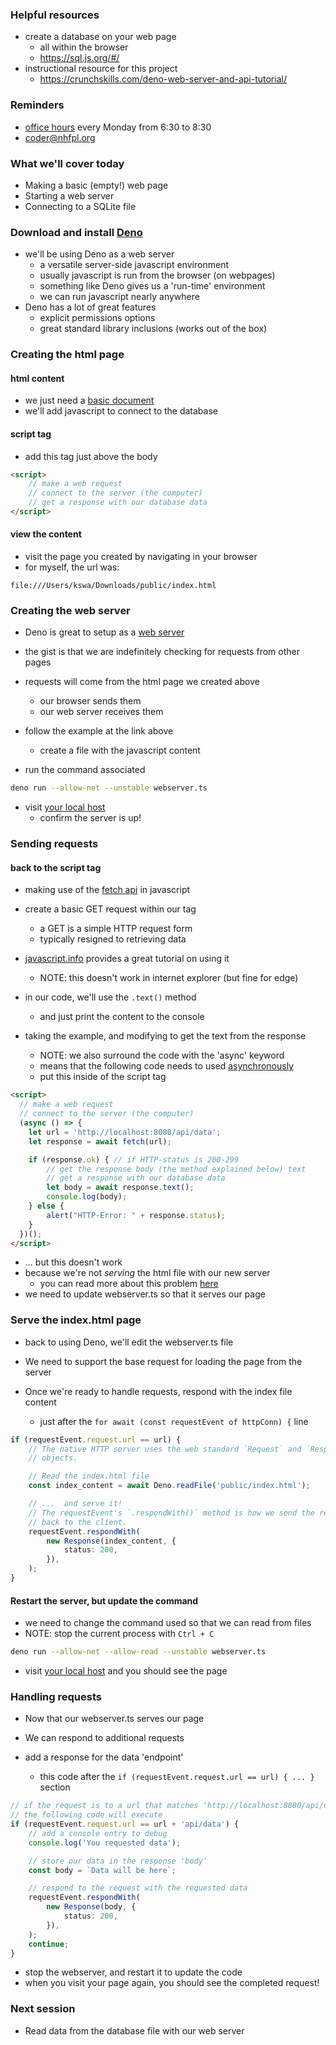 ### Helpful resources
- create a database on your web page
  - all within the browser
  - https://sql.js.org/#/
- instructional resource for this project
  - https://crunchskills.com/deno-web-server-and-api-tutorial/

### Reminders
- [office hours](https://calendly.com/coder-nhfpl) every Monday from 6:30 to 8:30
- coder@nhfpl.org

### What we'll cover today
- Making a basic (empty!) web page
- Starting a web server
- Connecting to a SQLite file

### Download and install [Deno](https://deno.land/manual@v1.12.0/getting_started/installation)
- we'll be using Deno as a web server
  - a versatile server-side javascript environment
  - usually javascript is run from the browser (on webpages)
  - something like Deno gives us a 'run-time' environment
  - we can run javascript nearly anywhere
- Deno has a lot of great features
  - explicit permissions options
  - great standard library inclusions (works out of the box)

### Creating the html page

#### html content
- we just need a [basic document](https://developer.mozilla.org/en-US/docs/Learn/HTML/Introduction_to_HTML/Getting_started#anatomy_of_an_html_document)
- we'll add javascript to connect to the database

#### script tag
- add this tag just above the body

```html
<script>
    // make a web request
    // connect to the server (the computer)
    // get a response with our database data
</script>
```

#### view the content
- visit the page you created by navigating in your browser
- for myself, the url was:

`file:///Users/kswa/Downloads/public/index.html`

### Creating the web server
- Deno is great to setup as a [web server](https://deno.land/manual/examples/http_server)
- the gist is that we are indefinitely checking for requests from other pages
- requests will come from the html page we created above
  - our browser sends them
  - our web server receives them

- follow the example at the link above
  - create a file with the javascript content
- run the command associated

```bash
deno run --allow-net --unstable webserver.ts
```

- visit [your local host](http://localhost:8080/)
  - confirm the server is up!

### Sending requests

#### back to the script tag
- making use of the [fetch api](https://developer.mozilla.org/en-US/docs/Web/API/Fetch_API) in javascript
- create a basic GET request within our tag
  - a GET is a simple HTTP request form
  - typically resigned to retrieving data
- [javascript.info](https://javascript.info/fetch) provides a great tutorial on using it
  - NOTE: this doesn't work in internet explorer (but fine for edge)

- in our code, we'll use the `.text()` method
  - and just print the content to the console

- taking the example, and modifying to get the text from the response
  - NOTE: we also surround the code with the 'async' keyword
  - means that the following code needs to used [asynchronously](https://developer.mozilla.org/en-US/docs/Learn/JavaScript/Asynchronous)
  - put this inside of the script tag

```html
<script>
  // make a web request
  // connect to the server (the computer)
  (async () => {
    let url = 'http://localhost:8080/api/data';
    let response = await fetch(url);

    if (response.ok) { // if HTTP-status is 200-299
        // get the response body (the method explained below) text
        // get a response with our database data
        let body = await response.text();
        console.log(body);
    } else {
        alert("HTTP-Error: " + response.status);
    }
  })();
</script>
```

- ... but this doesn't work
- because we're not _serving_ the html file with our new server
    - you can read more about this problem [here](https://developer.mozilla.org/en-US/docs/Web/HTTP/CORS/Errors)
- we need to update webserver.ts so that it serves our page

### Serve the index.html page
- back to using Deno, we'll edit the webserver.ts file

- We need to support the base request for loading the page from the server
- Once we're ready to handle requests, respond with the index file content
  - just after the `for await (const requestEvent of httpConn) {` line

```typescript
if (requestEvent.request.url == url) {
    // The native HTTP server uses the web standard `Request` and `Response`
    // objects.

    // Read the index.html file
    const index_content = await Deno.readFile('public/index.html');

    // ...  and serve it!
    // The requestEvent's `.respondWith()` method is how we send the response
    // back to the client.
    requestEvent.respondWith(
        new Response(index_content, {
            status: 200,
        }),
    );
}
```

#### Restart the server, but update the command
- we need to change the command used so that we can read from files
- NOTE: stop the current process with `Ctrl + C`

```bash
deno run --allow-net --allow-read --unstable webserver.ts
```

- visit [your local host](http://localhost:8080/) and you should see the page

### Handling requests
- Now that our webserver.ts serves our page
- We can respond to additional requests

- add a response for the data 'endpoint'
    - this code after the `if (requestEvent.request.url == url) { ... }` section

```typescript
// if the request is to a url that matches 'http://localhost:8080/api/data'
// the following code will execute
if (requestEvent.request.url == url + 'api/data') {
    // add a console entry to debug
    console.log('You requested data');

    // store our data in the response 'body'
    const body = `Data will be here`;

    // respond to the request with the requested data
    requestEvent.respondWith(
        new Response(body, {
            status: 200,
        }),
    );
    continue;
}
```

- stop the webserver, and restart it to update the code
- when you visit your page again, you should see the completed request!

### Next session
- Read data from the database file with our web server

